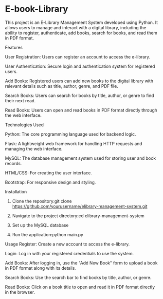 # E-book-Library

This project is an E-Library Management System developed using Python. It allows users to manage and interact with a digital library, including the ability to register, authenticate, add books, search for books, and read them in PDF format.

Features

User Registration: Users can register an account to access the e-library.

User Authentication: Secure login and authentication system for registered users.

Add Books: Registered users can add new books to the digital library with relevant details such as title, author, genre, and PDF file.

Search Books: Users can search for books by title, author, or genre to find their next read.

Read Books: Users can open and read books in PDF format directly through the web interface.


Technologies Used


Python: The core programming language used for backend logic.

Flask: A lightweight web framework for handling HTTP requests and managing the web interface.

MySQL: The database management system used for storing user and book records.

HTML/CSS: For creating the user interface.

Bootstrap: For responsive design and styling.



Installation


1. Clone the repository:git clone https://github.com/yourusername/elibrary-management-system.git

2. Navigate to the project directory:cd elibrary-management-system

3. Set up the MySQL database

4. Run the application:python main.py



Usage
Register: Create a new account to access the e-library.

Login: Log in with your registered credentials to use the system.

Add Books: After logging in, use the "Add New Book" form to upload a book in PDF format along with its details.

Search Books: Use the search bar to find books by title, author, or genre.

Read Books: Click on a book title to open and read it in PDF format directly in the browser.
